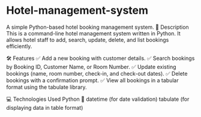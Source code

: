 # Hotel-management-system
A simple Python-based hotel booking management system.
📌 Description
This is a command-line hotel management system written in Python. It allows hotel staff to add, search, update, delete, and list bookings efficiently.

🛠 Features
✅ Add a new booking with customer details.
✅ Search bookings by Booking ID, Customer Name, or Room Number.
✅ Update existing bookings (name, room number, check-in, and check-out dates).
✅ Delete bookings with a confirmation prompt.
✅ View all bookings in a tabular format using the tabulate library.

💻 Technologies Used
Python 🐍
datetime (for date validation)
tabulate (for displaying data in table format)
